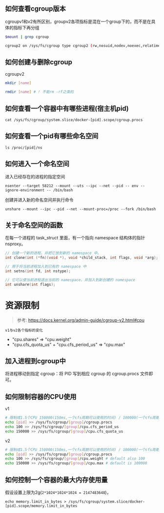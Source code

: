 ## 如何查看cgroup版本

cgroupv1和v2有所区别，groupv2各项指标是混在一个group下的，而不是在具体的指标下再分组

```bash
$mount | grep cgroup

cgroup2 on /sys/fs/cgroup type cgroup2 (rw,nosuid,nodev,noexec,relatime,nsdelegate,memory_recursiveprot)
```

## 如何创建与删除cgroup

cgroupv2

```bash
mkdir [name]

rmdir [name] # ! 不能rm -rf之类的
```

## 如何查看一个容器中有哪些进程(宿主机pid)

`cat /sys/fs/cgroup/system.slice/docker-[pid].scope/cgroup.procs`

## 如何查看一个pid有哪些命名空间

`ls /proc/[pid]/ns`


## 如何进入一个命名空间

进入已经存在的进程的指定空间

`nsenter --target 58212 --mount --uts --ipc --net --pid -- env --ignore-environment -- /bin/bash`

创建并进入新的命名空间并执行命令

`unshare --mount --ipc --pid --net --mount-proc=/proc --fork /bin/bash`

## 关于命名空间的函数

在每一个进程的 task_struct 里面，有一个指向 namespace 结构体的指针 nsproxy。


```c
// 创建一个新的进程，并把它放到新的 namespace 中。
int clone(int (*fn)(void *), void *child_stack, int flags, void *arg);

// 用于将当前进程加入到已有的 namespace 中
int setns(int fd, int nstype);

// 它可以使当前进程退出当前的 namespace，并加入到新创建的 namespace
int unshare(int flags);
```

# 资源限制

> 参考: https://docs.kernel.org/admin-guide/cgroup-v2.html#cpu

`v1与v2各个指标的变化`

- "cpu.shares" => "cpu.weight"
- "cpu.cfs_quota_us" + "cpu.cfs_period_us" => "cpu.max"

## 加入进程到cgroup中

将进程移动到指定 cgroup：将 PID 写到相应 cgroup 的 cgroup.procs 文件即可。

## 如何限制容器的CPU使用

v1

```bash
# 限制成1.5个CPU 150000(150ms,一个cfs周期可以使用的时间) / 100000(一个cfs周期的时间) = 1.5
echo [pid] >> /sys/fs/cgroup/[group]/cgroup.procs
echo 100 >> /sys/fs/cgroup/[group]/cpu.cfs_period_us
echo 150000 >> /sys/fs/cgroup/[group]/cpu.cfs_quota_us
```

v2
```bash
# 限制成1.5个CPU 150000(150ms,一个cfs周期可以使用的时间) / 100000(一个cfs周期的时间) = 1.5
echo [pid] >> /sys/fs/cgroup/[group]/cgroup.procs
echo 100 >> /sys/fs/cgroup/[group]/cpu.weight # default also 100
echo 150000 >> /sys/fs/cgroup/[group]/cpu.max # default is 100000
```

## 如何控制一个容器的最大内存使用量

假设设置上限为2g(`2*1024*1024*1024 = 2147483648`)，

`echo memory.limit_in_bytes > /sys/fs/cgroup/system.slice/docker-[pid].scope/memory.limit_in_bytes`
